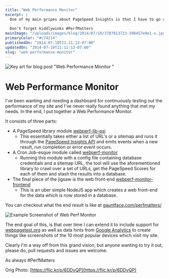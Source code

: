 ```yaml
---
title: "Web Performance Monitor"
excerpt: |
  One of my main gripes about PageSpeed Insights is that I have to go and manually run each of my pages through it. Instead I went and put together a little tool to do it for me.
  
  Don't forget kiddlywinks #PerfMatters
mainImage: "/uploads/images/blog/2014/07/10/3707813723-398457e8e1-o.jpg"
primaryColor: "#c74214"
publishedOn: "2014-07-10T21:11:13-07:00"
updatedOn: "2014-07-10T21:11:13-07:00"
slug: "web-performance-monitor"
---
```

![Key art for blog post "Web Performance Monitor "](/uploads/images/blog/2014/07/10/3707813723-398457e8e1-o.jpg)

# Web Performance Monitor 

I've been wanting and needing a dashboard for continuously testing out the performance of my site and I've never really found anything that met my needs. In the end, I put together a Web Performance Monitor.

It consists of three parts:

- A PageSpeed library module [webperf-lib-psi](https://github.com/gauntface/webperf-lib-psi)
    - This essentially takes either a list of URL's or a sitemap and runs it through the [PageSpeed Insights API](https://developers.google.com/speed/docs/insights/v1/getting_started) and emits events when a new result, run completion or error event occurs.
- A Cron Job-esque module called [webperf-monitor](https://github.com/gauntface/webperf-monitor)
    - Running this module with a config file containing database credentials and a sitemap URL, the tool will use the aforementioned library to crawl over a set of URLs, get the PageSpeed Scores for each of them and stash the results into a database.
- The final piece of the jigsaw is the web front-end [webperf-monitor-frontend](https://github.com/gauntface/webperf-monitor-frontend)
    - This is an uber simple NodeJS app which creates a web front-end for the data which is now stored in a database.

You can checkout what the end result is like at [gauntface.com/perfmatters/](https://gauntface.com/perfmatters/)

![Example Screenshot of Web Perf Monitor](/uploads/images/blog/2014/07/10/chromebook-pixel-web-perf-monitor.png "800")

The end goal of this, is that over time I can extend it to include support for [webpagetest.org](http://webpagetest.org) as well as data hints from [Google Analytics](http://www.google.com/analytics/) to create things like screenshots of the 10 most popular devices which visit my site.

Clearly I'm a way off from this grand vision, but anyone wanting to try it out, please do, pull requests and issues are welcome.

As always #PerfMatters

Orig Photo: [https://flic.kr/p/6DDvQP](https://flic.kr/p/6DDvQP)